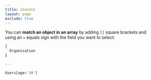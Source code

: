 ```yaml
---
title: Jsonata
layout: page
exclude: true
---
```


You can **match an object in an array** by adding `[]` square brackets and using an `=` equals sign with the field you want to select.
```js
{
  Organisation
}

---

Users[age='10']
```
<!--stackedit_data:
eyJoaXN0b3J5IjpbMTQ0OTU4NzY2OV19
-->